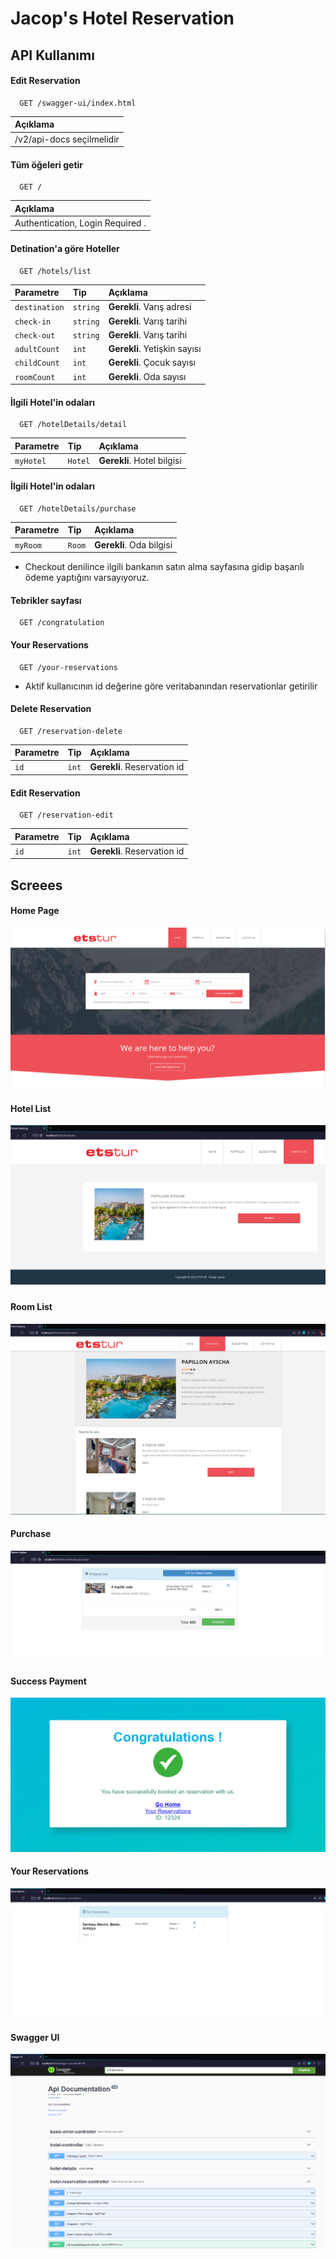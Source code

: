 
# Jacop's  Hotel Reservation




## API Kullanımı

#### Edit Reservation
```http
  GET /swagger-ui/index.html
```
| Açıklama                |
 | :------------------------- |
 | /v2/api-docs  seçilmelidir|


#### Tüm öğeleri getir

```http
  GET /
```

| Açıklama                |
 | :------------------------- |
 | Authentication, Login Required . |

#### Detination'a göre Hoteller

```http
  GET /hotels/list
```

| Parametre | Tip     | Açıklama                       |
| :-------- | :------- | :-------------------------------- |
| `destination`      | `string` | **Gerekli**. Varış adresi |
| `check-in`      | `string` | **Gerekli**. Varış tarihi |
| `check-out`      | `string` | **Gerekli**. Varış tarihi |
| `adultCount`      | `int` | **Gerekli**. Yetişkin sayısı |
| `childCount`      | `int` | **Gerekli**. Çocuk sayısı |
| `roomCount`      | `int` | **Gerekli**. Oda sayısı |


#### İlgili Hotel'in odaları

```http
  GET /hotelDetails/detail
```

| Parametre | Tip     | Açıklama                       |
| :-------- | :------- | :-------------------------------- |
| `myHotel`      | `Hotel` | **Gerekli**. Hotel bilgisi |


  
#### İlgili Hotel'in odaları

```http
  GET /hotelDetails/purchase
```

| Parametre | Tip     | Açıklama                       |
| :-------- | :------- | :-------------------------------- |
| `myRoom`      | `Room` | **Gerekli**. Oda bilgisi |


* Checkout denilince ilgili bankanın satın alma sayfasına gidip başarılı ödeme yaptığını varsayıyoruz.


#### Tebrikler sayfası 
```http
  GET /congratulation
```

#### Your Reservations
```http
  GET /your-reservations
```
* Aktif kullanıcının id değerine göre veritabanından reservationlar getirilir


#### Delete Reservation
```http
  GET /reservation-delete
```
| Parametre | Tip     | Açıklama                       |
| :-------- | :------- | :-------------------------------- |
| `id`      | `int` | **Gerekli**. Reservation id |


#### Edit Reservation
```http
  GET /reservation-edit
```
| Parametre | Tip     | Açıklama                       |
| :-------- | :------- | :-------------------------------- |
| `id`      | `int` | **Gerekli**. Reservation id |


## Screees

#### Home Page
![](images/HomePage.png)

#### Hotel List
![](images/HotelList.png)


#### Room List
![](images/roomList.png)


#### Purchase 
![](images/purchase.png)


#### Success Payment 
![](images/Success_payment.png)

#### Your Reservations
![](images/your-reservations.png)


#### Swagger UI
![](images/swagger.png)








